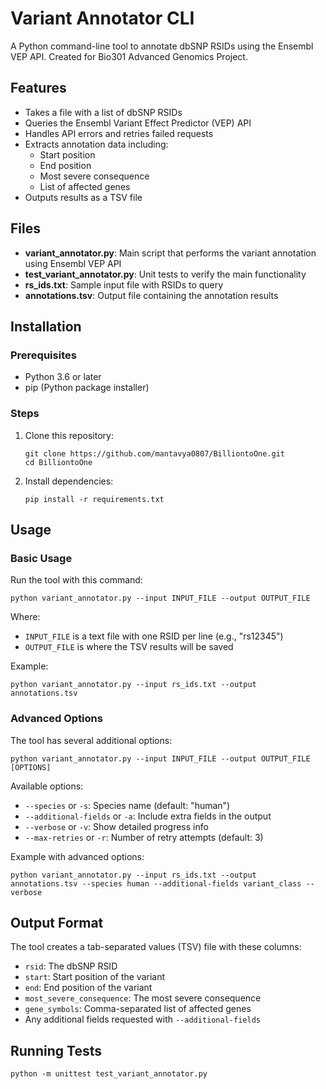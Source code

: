 # Variant Annotator CLI

A Python command-line tool to annotate dbSNP RSIDs using the Ensembl VEP API.
Created for Bio301 Advanced Genomics Project.

## Features

- Takes a file with a list of dbSNP RSIDs
- Queries the Ensembl Variant Effect Predictor (VEP) API
- Handles API errors and retries failed requests
- Extracts annotation data including:
  - Start position
  - End position
  - Most severe consequence
  - List of affected genes
- Outputs results as a TSV file

## Files

- **variant_annotator.py**: Main script that performs the variant annotation using Ensembl VEP API
- **test_variant_annotator.py**: Unit tests to verify the main functionality
- **rs_ids.txt**: Sample input file with RSIDs to query
- **annotations.tsv**: Output file containing the annotation results

## Installation

### Prerequisites

- Python 3.6 or later
- pip (Python package installer)

### Steps

1. Clone this repository:
   ```
   git clone https://github.com/mantavya0807/BilliontoOne.git
   cd BilliontoOne
   ```

2. Install dependencies:
   ```
   pip install -r requirements.txt
   ```

## Usage

### Basic Usage

Run the tool with this command:

```
python variant_annotator.py --input INPUT_FILE --output OUTPUT_FILE
```

Where:
- `INPUT_FILE` is a text file with one RSID per line (e.g., "rs12345")
- `OUTPUT_FILE` is where the TSV results will be saved

Example:
```
python variant_annotator.py --input rs_ids.txt --output annotations.tsv
```

### Advanced Options

The tool has several additional options:

```
python variant_annotator.py --input INPUT_FILE --output OUTPUT_FILE [OPTIONS]
```

Available options:
- `--species` or `-s`: Species name (default: "human")
- `--additional-fields` or `-a`: Include extra fields in the output
- `--verbose` or `-v`: Show detailed progress info
- `--max-retries` or `-r`: Number of retry attempts (default: 3)

Example with advanced options:
```
python variant_annotator.py --input rs_ids.txt --output annotations.tsv --species human --additional-fields variant_class --verbose
```

## Output Format

The tool creates a tab-separated values (TSV) file with these columns:

- `rsid`: The dbSNP RSID
- `start`: Start position of the variant
- `end`: End position of the variant
- `most_severe_consequence`: The most severe consequence
- `gene_symbols`: Comma-separated list of affected genes
- Any additional fields requested with `--additional-fields`

## Running Tests

```
python -m unittest test_variant_annotator.py
```